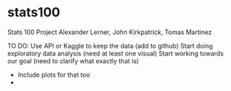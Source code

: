 # stats100
Stats 100 Project
Alexander Lerner, John Kirkpatrick, Tomas Martinez

TO DO:
Use API or Kaggle to keep the data (add to github)
Start doing exploratory data analysis (need at least one visual)
Start working towards our goal (need to clarify what exactly that is)
  - Include plots for that too
  - 

